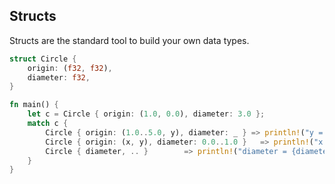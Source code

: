 <section class="slide">

# Structs

</section>
<section class="slide">

Structs are the standard tool to build your own data types.

</section>

<section class="slide">

```rust
struct Circle {
    origin: (f32, f32),
    diameter: f32,
}

fn main() {
    let c = Circle { origin: (1.0, 0.0), diameter: 3.0 };
    match c {
        Circle { origin: (1.0..5.0, y), diameter: _ } => println!("y = {y}"),
        Circle { origin: (x, y), diameter: 0.0..1.0 }   => println!("x = {x}, y = {y}"),
        Circle { diameter, .. }        => println!("diameter = {diameter}, other fields were ignored"),
    }
}
```

</section>